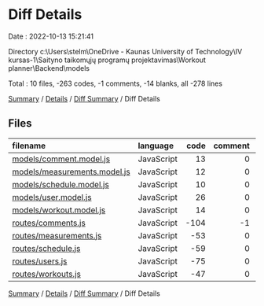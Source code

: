# Diff Details

Date : 2022-10-13 15:21:41

Directory c:\\Users\\stelm\\OneDrive - Kaunas University of Technology\\IV kursas-1\\Saityno taikomųjų programų projektavimas\\Workout planner\\Backend\\models

Total : 10 files,  -263 codes, -1 comments, -14 blanks, all -278 lines

[Summary](results.md) / [Details](details.md) / [Diff Summary](diff.md) / Diff Details

## Files
| filename | language | code | comment | blank | total |
| :--- | :--- | ---: | ---: | ---: | ---: |
| [models/comment.model.js](/models/comment.model.js) | JavaScript | 13 | 0 | 4 | 17 |
| [models/measurements.model.js](/models/measurements.model.js) | JavaScript | 12 | 0 | 4 | 16 |
| [models/schedule.model.js](/models/schedule.model.js) | JavaScript | 10 | 0 | 5 | 15 |
| [models/user.model.js](/models/user.model.js) | JavaScript | 26 | 0 | 3 | 29 |
| [models/workout.model.js](/models/workout.model.js) | JavaScript | 14 | 0 | 3 | 17 |
| [routes/comments.js](/routes/comments.js) | JavaScript | -104 | -1 | -5 | -110 |
| [routes/measurements.js](/routes/measurements.js) | JavaScript | -53 | 0 | -6 | -59 |
| [routes/schedule.js](/routes/schedule.js) | JavaScript | -59 | 0 | -8 | -67 |
| [routes/users.js](/routes/users.js) | JavaScript | -75 | 0 | -8 | -83 |
| [routes/workouts.js](/routes/workouts.js) | JavaScript | -47 | 0 | -6 | -53 |

[Summary](results.md) / [Details](details.md) / [Diff Summary](diff.md) / Diff Details
